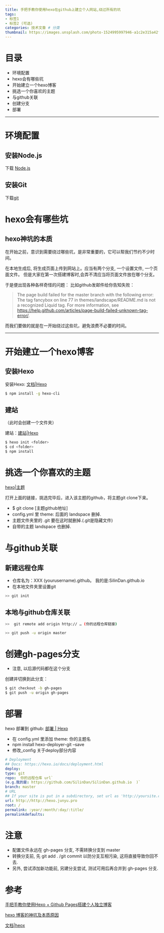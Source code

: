 ```yaml
---
title: 手把手教你使用hexo在github上建立个人网站,绕过所有的坑
tags:
- 标签1
- 标签2 (可选)
categories: 技术文章 # 分类
thumbnail: https://images.unsplash.com/photo-1524995997946-a1c2e315a42f?ixlib=rb-1.2.1&ixid=eyJhcHBfaWQiOjEyMDd9&auto=format&fit=crop&w=500&q=60 # 略缩图
---
```


# 目录
- 环境配置
- hexo会有哪些坑
- 开始建立一个hexo博客
- 挑选一个你喜欢的主题
- 与github关联
- 创建分支
- 部署

---

# 环境配置

## 安装Node.js
下载 [Node.js](https://nodejs.org/download/)
## 安装Git
下载[git](http://git-scm.com/download/)




# hexo会有哪些坑

## hexo神坑的本质
在开始之前，意识到需要绕过哪些坑，是非常重要的，它可以帮我们节约不少时间。

在本地生成后, 将生成页面上传到网站上。应当有两个分支, 一个设置文件, 一个页面文件。
但是大家在第一次搭建博客时,会弄不清应当将页面文件放在哪个分支。

于是便出现各种各样奇怪的问题：
比如github发邮件给你告知失败：
> The page build failed for the master branch with the following error:
The tag fancybox on line 77 in themes/landscape/README.md is not a recognized Liquid tag. For more information, see https://help.github.com/articles/page-build-failed-unknown-tag-error/.

而我们要做的就是在一开始绕过这些坑，避免浪费不必要的时间。

---

# 开始建立一个hexo博客


## 安装Hexo
安装Hexo: [文档|Hexo](https://hexo.io/zh-cn/docs/index.html)
``` bash
$ npm install -g hexo-cli
```

## 建站
（此时会创建一个文件夹）

建站：[建站|Hexo](https://hexo.io/zh-cn/docs/setup.html)
```bash
$ hexo init <folder>
$ cd <folder>
$ npm install
```

# 挑选一个你喜欢的主题
[hexo|主题](https://hexo.io/themes/)

打开上面的链接，挑选完毕后，进入该主题的github，将主题git clone下来。
- $ git clone [主题github地址] 
- config.yml 里 theme: 后面的 landspace 删掉.
- 主题文件夹里的 .git 要在这时就删掉.(.git是隐藏文件)
- 自带的主题 landspace 也删掉.



# 与github关联

## 新建远程仓库
 - 仓库名为：XXX (yourusername).github。 我的是:SilinDan.github.io
 - 在本地文件夹里设置git
 ```bash
 >> git init
 ```
 
 ## 本地与github仓库关联
 ```bash
 >>  git remote add origin http:// … (你的远程仓库链接)
 
 >> git push -u origin master
 ```
 
 # 创建gh-pages分支
 - 注意, 以后源代码都在这个分支
 
 创建并切换到此分支：
 ```bash
$ git checkout -b gh-pages
$ git push -u origin gh-pages
```

# 部署
hexo 部署到 github: [部署 | Hexo](https://hexo.io/zh-cn/docs/deployment.html)
- 在 config.yml 里添加 theme: 你的主题名
-  npm install hexo-deployer-git –save
-  修改_config 关于deploy部分内容

```yml
# Deployment
## Docs: https://hexo.io/docs/deployment.html
deploy:
type: git
repo:  你的远程仓库 url`
(e.g.我的是: https://github.com/SilinDan/SilinDan.github.io  )`
branch: master
# URL
## If your site is put in a subdirectory, set url as 'http://yoursite.com/child' and root as '/child/'
url: http://http://hexo.junyu.pro
root: /
permalink: :year/:month/:day/:title/
permalinkdefaults:
```

# 注意
- 配置文件永远在 gh-pages 分支, 不需转换分支到 master
- 转换分支前, 先 git add . /git commit 以防分支互相污染, 这将直接导致你回不去.
- 另外, 尝试添加新功能前, 另建分支尝试, 测试可用后再合并到 gh-pages 分支.

# 参考

[手把手教你使用Hexo + Github Pages搭建个人独立博客](https://segmentfault.com/a/1190000004947261)

[hexo 博客的神坑及本质原因](https://liguanghe.github.io/2017/11/06/blogRebuilt/)

[文档|heox](https://hexo.io/zh-cn/docs/index.html)